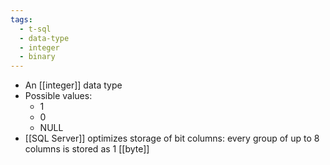 ```yaml
---
tags:
  - t-sql
  - data-type
  - integer
  - binary
---
```

- An [[integer]] data type
- Possible values:
	- 1
	- 0
	- NULL
- [[SQL Server]] optimizes storage of bit columns: every group of up to 8 columns is stored as 1 [[byte]]